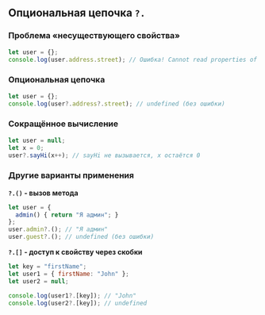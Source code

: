 ## Опциональная цепочка `?.`

### **Проблема «несуществующего свойства»**
```javascript
let user = {}; 
console.log(user.address.street); // Ошибка! Cannot read properties of undefined
```

### **Опциональная цепочка**
```javascript
let user = {};
console.log(user?.address?.street); // undefined (без ошибки)
```

### **Сокращённое вычисление**
```javascript
let user = null;
let x = 0;
user?.sayHi(x++); // sayHi не вызывается, x остаётся 0
```

### **Другие варианты применения**

**`?.()` - вызов метода**
```javascript
let user = {
  admin() { return "Я админ"; }
};
user.admin?.(); // "Я админ"
user.guest?.(); // undefined (без ошибки)
```

**`?.[]` - доступ к свойству через скобки**
```javascript
let key = "firstName";
let user1 = { firstName: "John" };
let user2 = null;

console.log(user1?.[key]); // "John"
console.log(user2?.[key]); // undefined
```



